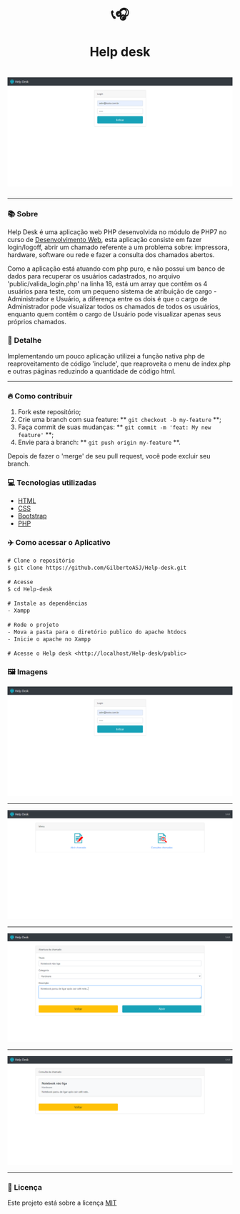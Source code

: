 <h1 align="center">📞🎧</h1>
<h1 align="center">Help desk</h1>
<h1 align="center"><img src="./assets/Help-Desk-Home.PNG"></h1> 

<hr>

### 📚 Sobre

Help Desk é uma aplicação web PHP desenvolvida no módulo de PHP7 no curso de [Desenvolvimento Web](https://www.udemy.com/course/web-completo/), esta aplicação consiste em fazer login/logoff, abrir um chamado referente a um problema sobre: impressora, hardware, software ou rede e fazer a consulta dos chamados abertos.

Como a aplicação está atuando com php puro, e não possui um banco de dados para recuperar os usuários cadastrados, no arquivo 'public/valida_login.php' na linha 18, está um array que contêm os 4 usuários para teste, com um pequeno sistema de atribuição de cargo - Administrador e Usuário, a diferença entre os dois é que o cargo de Administrador pode visualizar todos os chamados de todos os usuários, enquanto quem contêm o cargo de Usuário pode visualizar apenas seus próprios chamados.

### 🎨 Detalhe

Implementando um pouco aplicação utilizei a função nativa php de reaproveitamento de código 'include', que reaproveita o menu de index.php e outras páginas reduzindo a quantidade de código html.

<hr>

### 🔥 Como contribuir

1. Fork este repositório;
2. Crie uma branch com sua feature: ** `git checkout -b my-feature` **;
3. Faça commit de suas mudanças: ** `git commit -m 'feat: My new feature'` **;
4. Envie para a branch: ** `git push origin my-feature` **.

Depois de fazer o 'merge' de seu pull request, você pode excluir seu branch.

### 💻 Tecnologias utilizadas

- [HTML](https://www.w3schools.com/html/)
- [CSS](https://www.w3schools.com/css/)
- [Bootstrap](https://getbootstrap.com/)
- [PHP](https://www.php.net/)

### ✈️ Como acessar o Aplicativo 

```
# Clone o repositório
$ git clone https://github.com/GilbertoASJ/Help-desk.git

# Acesse
$ cd Help-desk

# Instale as dependências
- Xampp

# Rode o projeto
- Mova a pasta para o diretório publico do apache htdocs
- Inicie o apache no Xampp

# Acesse o Help desk <http://localhost/Help-desk/public>
```

### 🖼️ Imagens

<p align="center"><img src="./assets/Help-Desk-Home.PNG"></p> <hr>
<p align="center"><img src="./assets/Help-Desk-Chamados.PNG"></p> <hr>
<p align="center"><img src="./assets/Help-Desk-Abrir-Chamado.PNG"></p> <hr>
<p align="center"><img src="./assets/Help-Desk-Consultar-Chamado.PNG"></p> <hr>

### 📃 Licença

Este projeto está sobre a licença <a href="https://github.com/GilbertoASJ/Help-desk/blob/main/LICENSE">MIT</a>